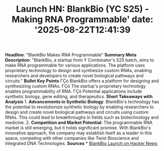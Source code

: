 ﻿---
title: "Launch HN: BlankBio (YC S25) - Making RNA Programmable'
date: '2025-08-22T12:41:39"
category: "Markets"
summary: ""
slug: "launch hn blankbio yc s25  making rna programmable"
source_urls:
  - "https://news.ycombinator.com/item?id=44986809"
seo:
  title: "Launch HN: BlankBio (YC S25) - Making RNA Programmable | Hash n Hedge'
  description: '"
  keywords: ["news", "markets", "brief"]
---
**Headline**: "BlankBio Makes RNA Programmable"  **Summary Meta Description**: "BlankBio, a startup from Y Combinator's S25 batch, aims to make RNA programmable for various applications. The platform uses proprietary technology to design and synthesize custom RNAs, enabling researchers and developers to create novel biological pathways and circuits."  **Bullet Key Points**  ΓÇó BlankBio offers a platform for designing and synthesizing custom RNAs. ΓÇó The startup's proprietary technology enables programmability of RNA. ΓÇó Potential applications include synthetic biology, gene editing, and therapeutics.  **Short Takeaways with Analysis**  1. **Advancements in Synthetic Biology**: BlankBio's technology has the potential to revolutionize synthetic biology by enabling researchers to design and create novel biological pathways and circuits using custom RNAs. This could lead to breakthroughs in fields such as biotechnology and medicine. 2. **Competition and Market Potential**: The programmable RNA market is still emerging, but it holds significant promise. With BlankBio's innovative approach, the company may establish itself as a leader in this space, competing with other companies like Twist Bioscience and Integrated DNA Technologies.  **Sources**  * [BlankBio Launch on Hacker News](https://news.ycombinator.com/item?id=44986809) 
